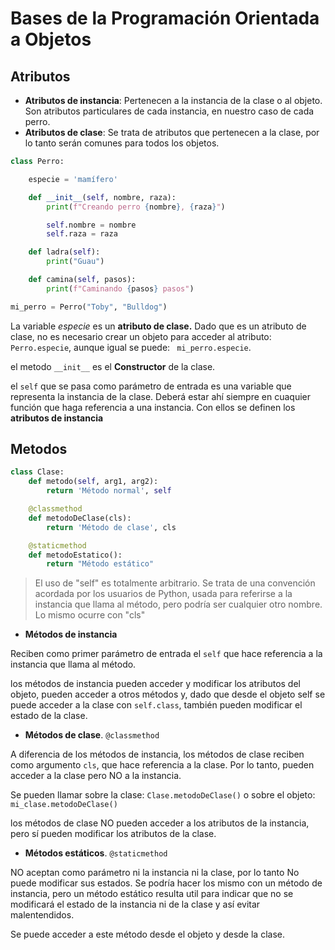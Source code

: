 # Bases de la Programación Orientada a Objetos

## Atributos

* **Atributos de instancia**: Pertenecen a la instancia de la clase o al objeto. Son atributos particulares de cada instancia, en nuestro caso de cada perro.
* **Atributos de clase**: Se trata de atributos que pertenecen a la clase, por lo tanto serán comunes para todos los objetos.

``` python
class Perro:

    especie = 'mamífero'

    def __init__(self, nombre, raza):
        print(f"Creando perro {nombre}, {raza}")

        self.nombre = nombre
        self.raza = raza

    def ladra(self):
        print("Guau")

    def camina(self, pasos):
        print(f"Caminando {pasos} pasos")

mi_perro = Perro("Toby", "Bulldog")
```

La variable *especie* es un **atributo de clase.** Dado que es un atributo de clase, no es necesario crear un objeto para acceder al atributo: ``` Perro.especie```, aunque igual se puede: ``` mi_perro.especie```.

el metodo ```__init__``` es el **Constructor** de la clase.

el ```self``` que se pasa como parámetro de entrada es una variable que representa la instancia de la clase. Deberá estar ahí siempre en cuaquier función que haga referencia a una instancia. Con ellos se definen los **atributos de instancia**


## Metodos

```python
class Clase:
    def metodo(self, arg1, arg2):
        return 'Método normal', self

    @classmethod
    def metodoDeClase(cls):
        return 'Método de clase', cls

    @staticmethod
    def metodoEstatico():
        return "Método estático"
```

> El uso de "self" es totalmente arbitrario. Se trata de una convención acordada por los usuarios de Python, usada para referirse a la instancia que llama al método, pero podría ser cualquier otro nombre. Lo mismo ocurre con "cls"

* **Métodos de instancia**

Reciben como primer parámetro de entrada el ``self`` que hace referencia a la instancia que llama al método.

los métodos de instancia pueden acceder y modificar los atributos del objeto, pueden acceder a otros métodos y, dado que desde el objeto self se puede acceder a la clase con ``self.class``, también pueden modificar el estado de la clase.

* **Métodos de clase**. ``@classmethod``

A diferencia de los métodos de instancia, los métodos de clase reciben como argumento ``cls``, que hace referencia a la clase. Por lo tanto, pueden acceder a la clase pero NO a la instancia.

Se pueden llamar sobre la clase: ``Clase.metodoDeClase()`` o sobre el objeto: ``mi_clase.metodoDeClase()``

los métodos de clase NO pueden acceder a los atributos de la instancia, pero sí pueden modificar los atributos de la clase.

* **Métodos estáticos**. ``@staticmethod``

NO aceptan como parámetro ni la instancia ni la clase, por lo tanto No puede modificar sus estados. Se podría hacer los mismo con un método de instancia, pero un método estático resulta util para indicar que no se modificará el estado de la instancia ni de la clase y así evitar malentendidos.

Se puede acceder a este método desde el objeto y desde la clase.